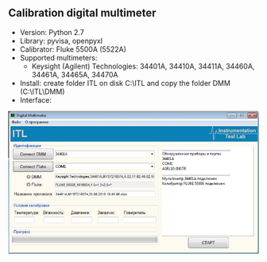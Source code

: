 ## Calibration digital multimeter
+ Version: Python 2.7
+ Library: pyvisa, openpyxl
+ Calibrator: Fluke 5500A (5522A)
+ Supported multimeters:
  + Keysight (Agilent) Technologies: 34401A, 34410A, 34411A, 34460A, 34461A, 34465A, 34470A
+ Install: create folder ITL on disk C:\ITL and copy the folder DMM (C:\ITL\DMM)
+ Interface:

![alt text](https://github.com/itllab/DMM/blob/master/Image/2.png)
